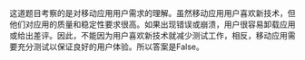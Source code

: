 这道题目考察的是对移动应用用户需求的理解。虽然移动应用用户喜欢新技术，但他们对应用的质量和稳定性要求很高。如果出现错误或崩溃，用户很容易卸载应用或给出差评。因此，不能因为用户喜欢新技术就减少测试工作，相反，移动应用需要充分测试以保证良好的用户体验。所以答案是False。